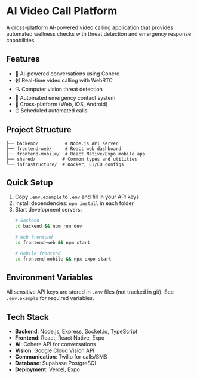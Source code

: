 # AI Video Call Platform

A cross-platform AI-powered video calling application that provides automated wellness checks with threat detection and emergency response capabilities.

## Features

- 🤖 AI-powered conversations using Cohere
- 📹 Real-time video calling with WebRTC
- 🔍 Computer vision threat detection
- 🚨 Automated emergency contact system
- 📱 Cross-platform (Web, iOS, Android)
- ⏰ Scheduled automated calls

## Project Structure

```
├── backend/          # Node.js API server
├── frontend-web/     # React web dashboard  
├── frontend-mobile/  # React Native/Expo mobile app
├── shared/          # Common types and utilities
└── infrastructure/  # Docker, CI/CD configs
```

## Quick Setup

1. Copy `.env.example` to `.env` and fill in your API keys
2. Install dependencies: `npm install` in each folder
3. Start development servers:
   ```bash
   # Backend
   cd backend && npm run dev
   
   # Web frontend
   cd frontend-web && npm start
   
   # Mobile frontend  
   cd frontend-mobile && npx expo start
   ```

## Environment Variables

All sensitive API keys are stored in `.env` files (not tracked in git).
See `.env.example` for required variables.

## Tech Stack

- **Backend**: Node.js, Express, Socket.io, TypeScript
- **Frontend**: React, React Native, Expo
- **AI**: Cohere API for conversations
- **Vision**: Google Cloud Vision API
- **Communication**: Twilio for calls/SMS
- **Database**: Supabase PostgreSQL
- **Deployment**: Vercel, Expo